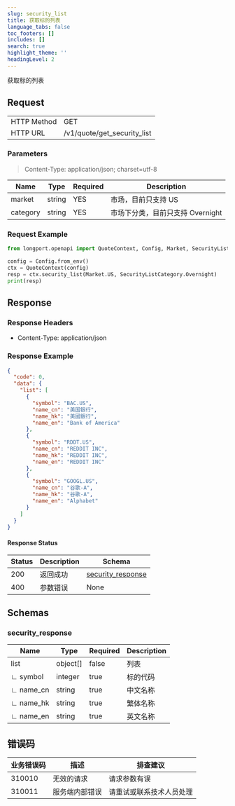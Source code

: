 ```yaml
---
slug: security_list
title: 获取标的列表
language_tabs: false
toc_footers: []
includes: []
search: true
highlight_theme: ''
headingLevel: 2
---
```


获取标的列表

<SDKLinks module="quote" klass="QuoteContext" method="security_list" />

## Request

<table className="http-basic">
<tbody>
<tr><td className="http-basic-key">HTTP Method</td><td>GET</td></tr>
<tr><td className="http-basic-key">HTTP URL</td><td>/v1/quote/get_security_list
</td></tr>
</tbody>
</table>

### Parameters

> Content-Type: application/json; charset=utf-8

| Name     | Type   | Required | Description                      |
| -------- | ------ | -------- | -------------------------------- |
| market   | string | YES      | 市场，目前只支持 US              |
| category | string | YES      | 市场下分类，目前只支持 Overnight |

### Request Example

```python
from longport.openapi import QuoteContext, Config, Market, SecurityListCategory

config = Config.from_env()
ctx = QuoteContext(config)
resp = ctx.security_list(Market.US, SecurityListCategory.Overnight)
print(resp)
```

## Response

### Response Headers

- Content-Type: application/json

### Response Example

```json
{
  "code": 0,
  "data": {
    "list": [
      {
        "symbol": "BAC.US",
        "name_cn": "美国银行",
        "name_hk": "美國銀行",
        "name_en": "Bank of America"
      },
      {
        "symbol": "RDDT.US",
        "name_cn": "REDDIT INC",
        "name_hk": "REDDIT INC",
        "name_en": "REDDIT INC"
      },
      {
        "symbol": "GOOGL.US",
        "name_cn": "谷歌-A",
        "name_hk": "谷歌-A",
        "name_en": "Alphabet"
      }
    ]
  }
}
```

#### Response Status

| Status | Description | Schema                                      |
| ------ | ----------- | ------------------------------------------- |
| 200    | 返回成功    | [security_response](#get_security_list_rsp) |
| 400    | 参数错误    | None                                        |

<aside className="success">
</aside>

## Schemas

### security_response

<a id="get_security_list_rsp"></a>

| Name      | Type     | Required | Description |
| --------- | -------- | -------- | ----------- |
| list      | object[] | false    | 列表        |
| ∟ symbol  | integer  | true     | 标的代码    |
| ∟ name_cn | string   | true     | 中文名称    |
| ∟ name_hk | string   | true     | 繁体名称    |
| ∟ name_en | string   | true     | 英文名称    |

## 错误码

| 业务错误码 | 描述           | 排查建议                 |
| ---------- | -------------- | ------------------------ |
| 310010     | 无效的请求     | 请求参数有误             |
| 310011     | 服务端内部错误 | 请重试或联系技术人员处理 |
